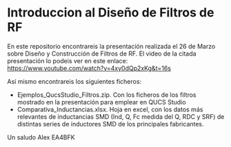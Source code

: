 # Introduccion al Diseño de Filtros de RF

En este repositorio encontrareis la presentación realizada el 26 de Marzo sobre Diseño y Construcción de Filtros de RF.
El video de la citada presentación lo podeis ver en este enlace:
        https://www.youtube.com/watch?v=4xy0dQp2xKg&t=16s

Así mismo encontrareis los siguientes ficheros:
  - Ejemplos_QucsStudio_Filtros.zip. Con los ficheros de los filtros mostrado en la presentación para emplear en QUCS Studio
  - Comparativa_Inductancias.xlsx. Hoja en excel, con los datos más relevantes de inductancias SMD (Ind, Q, Fc medida del Q, RDC y SRF) de distintas
    series de inductores SMD de los principales fabricantes.


Un saludo
Alex
EA4BFK

